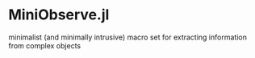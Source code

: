 # MiniObserve.jl
minimalist (and minimally intrusive) macro set for extracting information from complex objects
